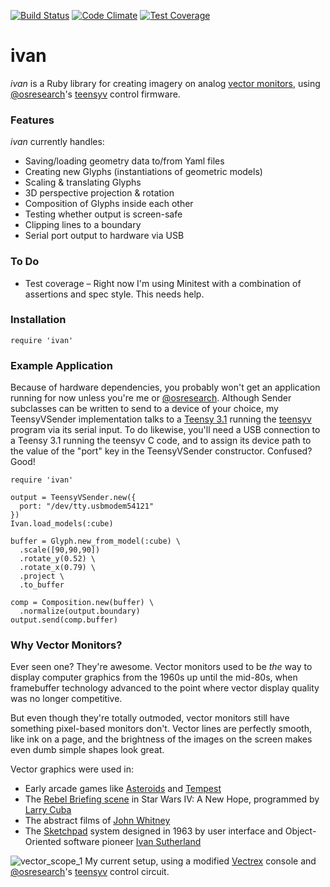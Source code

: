 [![Build Status](https://travis-ci.org/duncanmalashock/ivan.svg?branch=master)](https://travis-ci.org/duncanmalashock/ivan)
[![Code Climate](https://codeclimate.com/github/duncanmalashock/ivan/badges/gpa.svg)](https://codeclimate.com/github/duncanmalashock/ivan)
[![Test Coverage](https://codeclimate.com/github/duncanmalashock/ivan/badges/coverage.svg)](https://codeclimate.com/github/duncanmalashock/ivan/coverage)

# ivan

_ivan_ is a Ruby library for creating imagery on analog [vector monitors](https://en.wikipedia.org/wiki/Vector_monitor), using [@osresearch](https://github.com/osresearch)'s [teensyv](https://github.com/osresearch/teensyv) control firmware.

### Features ###
_ivan_ currently handles:

* Saving/loading geometry data to/from Yaml files
* Creating new Glyphs (instantiations of geometric models)
* Scaling & translating Glyphs
* 3D perspective projection & rotation
* Composition of Glyphs inside each other
* Testing whether output is screen-safe
* Clipping lines to a boundary
* Serial port output to hardware via USB

### To Do
* Test coverage – Right now I'm using Minitest with a combination of assertions and spec style. This needs help.

### Installation
```
require 'ivan'
```

### Example Application
Because of hardware dependencies, you probably won't get an application running for now unless you're me or [@osresearch](https://github.com/osresearch). Although Sender subclasses can be written to send to a device of your choice, my TeensyVSender implementation talks to a [Teensy 3.1](https://www.pjrc.com/teensy/teensy31.html) running the [teensyv](https://github.com/osresearch/teensyv) program via its serial input. To do likewise, you'll need a USB connection to a Teensy 3.1 running the teensyv C code, and to assign its device path to the value of the "port" key in the TeensyVSender constructor. Confused? Good!
```
require 'ivan'

output = TeensyVSender.new({
  port: "/dev/tty.usbmodem54121"
})
Ivan.load_models(:cube)

buffer = Glyph.new_from_model(:cube) \
  .scale([90,90,90])
  .rotate_y(0.52) \
  .rotate_x(0.79) \
  .project \
  .to_buffer

comp = Composition.new(buffer) \
  .normalize(output.boundary)
output.send(comp.buffer)
```

### Why Vector Monitors? ###
Ever seen one? They're awesome. Vector monitors used to be _the_ way to display computer graphics from the 1960s up until the mid-80s, when framebuffer technology advanced to the point where vector display quality was no longer competitive.

But even though they're totally outmoded, vector monitors still have something pixel-based monitors don't. Vector lines are perfectly smooth, like ink on a page, and the brightness of the images on the screen makes even dumb simple shapes look great.

Vector graphics were used in:

* Early arcade games like [Asteroids](https://en.wikipedia.org/wiki/Asteroids_(video_game)) and [Tempest](https://en.wikipedia.org/wiki/Tempest_(video_game))
* The [Rebel Briefing scene](https://www.youtube.com/watch?v=yMeSw00n3Ac) in Star Wars IV: A New Hope, programmed by [Larry Cuba](http://www.well.com/~cuba/Filmography.html)
* The abstract films of [John Whitney](https://www.google.com/search?q=john+whitney&espv=2&biw=1189&bih=810&source=lnms&tbm=isch&sa=X&ei=M6mRVabKA5agyATQ7a-oAg&ved=0CAcQ_AUoAg&dpr=1)
* The [Sketchpad](https://www.youtube.com/watch?v=T7dC98PNxyE) system designed in 1963 by user interface and Object-Oriented software pioneer [Ivan Sutherland](https://en.wikipedia.org/wiki/Ivan_Sutherland)

![vector_scope_1](https://cloud.githubusercontent.com/assets/3036676/8416647/1fec54ac-1e75-11e5-8aec-42038337900f.jpg)
My current setup, using a modified [Vectrex](https://en.wikipedia.org/wiki/Vectrex) console and [@osresearch](https://github.com/osresearch)'s [teensyv](https://github.com/osresearch/teensyv) control circuit.